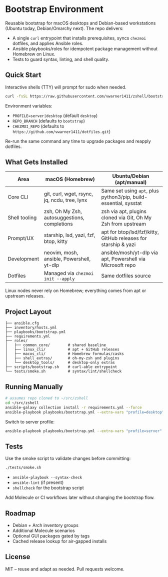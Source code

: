 # Bootstrap Environment

Reusable bootstrap for macOS desktops and Debian-based workstations (Ubuntu today, Debian/Omarchy next). The repo delivers:

- A single `curl` entrypoint that installs prerequisites, syncs `chezmoi` dotfiles, and applies Ansible roles.
- Ansible playbooks/roles for idempotent package management without Homebrew on Linux.
- Tests to guard syntax, linting, and shell quality.

## Quick Start

Interactive shells (TTY) will prompt for sudo when needed.

```bash
curl -fsSL https://raw.githubusercontent.com/vwarner1411/zshell/bootstrap/scripts/bootstrap.sh | bash
```

Environment variables:

- `PROFILE=server|desktop` (default `desktop`)
- `REPO_BRANCH` (defaults to `bootstrap`)
- `CHEZMOI_REPO` (defaults to `https://github.com/vwarner1411/dotfiles.git`)

Re-run the same command any time to upgrade packages and reapply dotfiles.

## What Gets Installed

| Area                | macOS (Homebrew)                              | Ubuntu/Debian (apt/manual)                                        |
|---------------------|-----------------------------------------------|-------------------------------------------------------------------|
| Core CLI            | git, curl, wget, rsync, jq, ncdu, tree, lynx  | Same set using `apt`, plus python3/pip, build-essential, sysstat  |
| Shell tooling       | zsh, Oh My Zsh, autosuggestions, completions  | zsh via apt, plugins cloned via Git, Oh My Zsh from upstream       |
| Prompt/UX           | starship, lsd, yazi, fzf, btop, kitty         | apt for btop/lsd/fzf/kitty, GitHub releases for starship & yazi   |
| Development         | neovim, mosh, ansible, Powershell, yt-dlp     | ansible/mosh/yt-dlp via apt, Powershell via Microsoft repo        |
| Dotfiles            | Managed via `chezmoi init --apply`            | Same dotfiles source                                              |

Linux nodes never rely on Homebrew; everything comes from apt or upstream releases.

## Project Layout

```
├── ansible.cfg
├── inventory/hosts.yml
├── playbooks/bootstrap.yml
├── requirements.yml
├── roles/
│   ├── common_core/        # shared baseline
│   ├── linux_cli/          # apt + GitHub releases
│   ├── macos_cli/          # Homebrew formulas/casks
│   ├── shell_extras/       # oh-my-zsh and plugins
│   └── desktop_tools/      # desktop-only extras
├── scripts/bootstrap.sh    # curl-able entrypoint
└── tests/smoke.sh          # syntax/lint/shellcheck
```

## Running Manually

```bash
# assumes repo cloned to ~/src/zshell
cd ~/src/zshell
ansible-galaxy collection install -r requirements.yml --force
ansible-playbook playbooks/bootstrap.yml --extra-vars "profile=desktop" --ask-become-pass
```

Switch to server profile:

```bash
ansible-playbook playbooks/bootstrap.yml --extra-vars "profile=server" --ask-become-pass
```

## Tests

Use the smoke script to validate changes before committing:

```bash
./tests/smoke.sh
```

- `ansible-playbook --syntax-check`
- `ansible-lint` (if present)
- `shellcheck` for the bootstrap script

Add Molecule or CI workflows later without changing the bootstrap flow.

## Roadmap

- Debian + Arch inventory groups
- Additional Molecule scenarios
- Optional GUI packages gated by tags
- Cached release lookup for air-gapped installs

## License

MIT – reuse and adapt as needed. Pull requests welcome.
